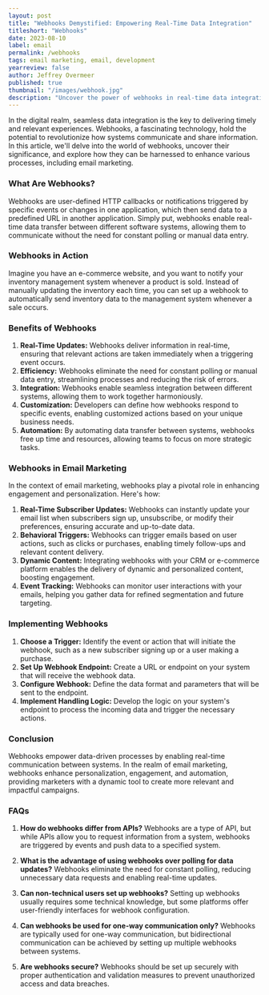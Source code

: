 ```yaml
---
layout: post
title: "Webhooks Demystified: Empowering Real-Time Data Integration"
titleshort: "Webhooks"
date: 2023-08-10
label: email
permalink: /webhooks
tags: email marketing, email, development
yearreview: false
author: Jeffrey Overmeer
published: true
thumbnail: "/images/webhook.jpg"
description: "Uncover the power of webhooks in real-time data integration. Explore how webhooks streamline communication between systems and enhance email marketing for personalized engagement and automation."
---
```


In the digital realm, seamless data integration is the key to delivering timely and relevant experiences. Webhooks, a fascinating technology, hold the potential to revolutionize how systems communicate and share information. In this article, we'll delve into the world of webhooks, uncover their significance, and explore how they can be harnessed to enhance various processes, including email marketing.

### What Are Webhooks?

Webhooks are user-defined HTTP callbacks or notifications triggered by specific events or changes in one application, which then send data to a predefined URL in another application. Simply put, webhooks enable real-time data transfer between different software systems, allowing them to communicate without the need for constant polling or manual data entry.

### Webhooks in Action

Imagine you have an e-commerce website, and you want to notify your inventory management system whenever a product is sold. Instead of manually updating the inventory each time, you can set up a webhook to automatically send inventory data to the management system whenever a sale occurs.

### Benefits of Webhooks

1. **Real-Time Updates:** Webhooks deliver information in real-time, ensuring that relevant actions are taken immediately when a triggering event occurs.
2. **Efficiency:** Webhooks eliminate the need for constant polling or manual data entry, streamlining processes and reducing the risk of errors.
3. **Integration:** Webhooks enable seamless integration between different systems, allowing them to work together harmoniously.
4. **Customization:** Developers can define how webhooks respond to specific events, enabling customized actions based on your unique business needs.
5. **Automation:** By automating data transfer between systems, webhooks free up time and resources, allowing teams to focus on more strategic tasks.

### Webhooks in Email Marketing

In the context of email marketing, webhooks play a pivotal role in enhancing engagement and personalization. Here's how:

1. **Real-Time Subscriber Updates:** Webhooks can instantly update your email list when subscribers sign up, unsubscribe, or modify their preferences, ensuring accurate and up-to-date data.
2. **Behavioral Triggers:** Webhooks can trigger emails based on user actions, such as clicks or purchases, enabling timely follow-ups and relevant content delivery.
3. **Dynamic Content:** Integrating webhooks with your CRM or e-commerce platform enables the delivery of dynamic and personalized content, boosting engagement.
4. **Event Tracking:** Webhooks can monitor user interactions with your emails, helping you gather data for refined segmentation and future targeting.

### Implementing Webhooks

1. **Choose a Trigger:** Identify the event or action that will initiate the webhook, such as a new subscriber signing up or a user making a purchase.
2. **Set Up Webhook Endpoint:** Create a URL or endpoint on your system that will receive the webhook data.
3. **Configure Webhook:** Define the data format and parameters that will be sent to the endpoint.
4. **Implement Handling Logic:** Develop the logic on your system's endpoint to process the incoming data and trigger the necessary actions.

### Conclusion

Webhooks empower data-driven processes by enabling real-time communication between systems. In the realm of email marketing, webhooks enhance personalization, engagement, and automation, providing marketers with a dynamic tool to create more relevant and impactful campaigns.


### FAQs

1. **How do webhooks differ from APIs?**
   Webhooks are a type of API, but while APIs allow you to request information from a system, webhooks are triggered by events and push data to a specified system.

2. **What is the advantage of using webhooks over polling for data updates?**
   Webhooks eliminate the need for constant polling, reducing unnecessary data requests and enabling real-time updates.

3. **Can non-technical users set up webhooks?**
   Setting up webhooks usually requires some technical knowledge, but some platforms offer user-friendly interfaces for webhook configuration.

4. **Can webhooks be used for one-way communication only?**
   Webhooks are typically used for one-way communication, but bidirectional communication can be achieved by setting up multiple webhooks between systems.

5. **Are webhooks secure?**
   Webhooks should be set up securely with proper authentication and validation measures to prevent unauthorized access and data breaches.
